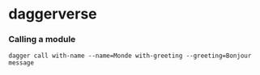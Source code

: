 # daggerverse

### Calling a module
`dagger call with-name --name=Monde with-greeting --greeting=Bonjour message`